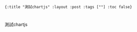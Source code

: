     {:title "測試chartjs" :layout :post :tags [""] :toc false}


# 


## 

測試chartjs

<script src="http://www.chartjs.org/dist/2.7.1/Chart.bundle.js"></script>
<canvas id="myChart" width="400" height="400"></canvas>
<script src="data/plot_example.js"></script>

